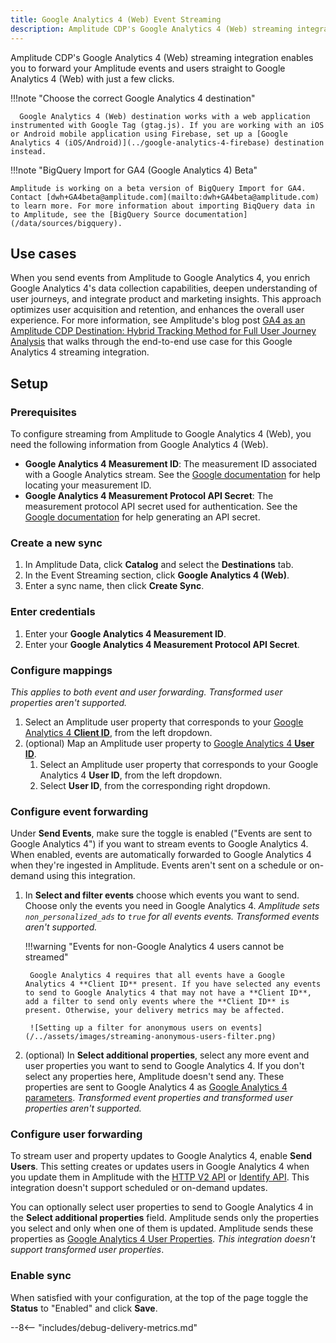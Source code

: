```yaml
---
title: Google Analytics 4 (Web) Event Streaming
description: Amplitude CDP's Google Analytics 4 (Web) streaming integration enables you to forward your Amplitude events and users straight to Google Analytics 4 (Web) with just a few clicks.
---
```


Amplitude CDP's Google Analytics 4 (Web) streaming integration enables you to forward your Amplitude events and users straight to Google Analytics 4 (Web) with just a few clicks.

!!!note "Choose the correct Google Analytics 4 destination"

      Google Analytics 4 (Web) destination works with a web application instrumented with Google Tag (gtag.js). If you are working with an iOS or Android mobile application using Firebase, set up a [Google Analytics 4 (iOS/Android)](../google-analytics-4-firebase) destination instead.

!!!note "BigQuery Import for GA4 (Google Analytics 4) Beta"

    Amplitude is working on a beta version of BigQuery Import for GA4. Contact [dwh+GA4beta@amplitude.com](mailto:dwh+GA4beta@amplitude.com) to learn more. For more information about importing BiqQuery data in to Amplitude, see the [BigQuery Source documentation](/data/sources/bigquery).

## Use cases

When you send events from Amplitude to Google Analytics 4, you enrich Google Analytics 4's data collection capabilities, deepen understanding of user journeys, and integrate product and marketing insights. This approach optimizes user acquisition and retention, and enhances the overall user experience. For more information, see Amplitude's blog post [GA4 as an Amplitude CDP Destination: Hybrid Tracking Method for Full User Journey Analysis](https://amplitude.com/blog/GA4-amplitude-hybrid-tracking) that walks through the end-to-end use case for this Google Analytics 4 streaming integration.

## Setup

### Prerequisites

To configure streaming from Amplitude to Google Analytics 4 (Web), you need the following information from Google Analytics 4 (Web).

- **Google Analytics 4 Measurement ID**: The measurement ID associated with a Google Analytics stream. See the [Google documentation](https://developers.google.com/analytics/devguides/collection/protocol/ga4/sending-events?client_type=gtag#required_parameters) for help locating your measurement ID.
- **Google Analytics 4 Measurement Protocol API Secret**: The measurement protocol API secret used for authentication. See the [Google documentation](https://developers.google.com/analytics/devguides/collection/protocol/ga4/sending-events?client_type=gtag#required_parameters) for help generating an API secret.

### Create a new sync

1. In Amplitude Data, click **Catalog** and select the **Destinations** tab.
2. In the Event Streaming section, click **Google Analytics 4 (Web)**.
3. Enter a sync name, then click **Create Sync**.

### Enter credentials

1. Enter your **Google Analytics 4 Measurement ID**.
2. Enter your **Google Analytics 4 Measurement Protocol API Secret**.

### Configure mappings

_This applies to both event and user forwarding. Transformed user properties aren't supported._

1. Select an Amplitude user property that corresponds to your [Google Analytics 4 **Client ID**](https://developers.google.com/analytics/devguides/collection/protocol/ga4/reference?client_type=gtag#payload_post_body), from the left dropdown.
2. (optional) Map an Amplitude user property to [Google Analytics 4 **User ID**](https://support.google.com/analytics/answer/9213390).
      1. Select an Amplitude user property that corresponds to your Google Analytics 4 **User ID**, from the left dropdown.
      2. Select **User ID**, from the corresponding right dropdown.

### Configure event forwarding

Under **Send Events**, make sure the toggle is enabled ("Events are sent to Google Analytics 4") if you want to stream events to Google Analytics 4. When enabled, events are automatically forwarded to Google Analytics 4 when they're ingested in Amplitude. Events aren't sent on a schedule or on-demand using this integration.

1. In **Select and filter events** choose which events you want to send. Choose only the events you need in Google Analytics 4. _Amplitude sets `non_personalized_ads` to `true` for all events events. Transformed events aren't supported._

    !!!warning "Events for non-Google Analytics 4 users cannot be streamed"

        Google Analytics 4 requires that all events have a Google Analytics 4 **Client ID** present. If you have selected any events to send to Google Analytics 4 that may not have a **Client ID**, add a filter to send only events where the **Client ID** is present. Otherwise, your delivery metrics may be affected.

        ![Setting up a filter for anonymous users on events](/../assets/images/streaming-anonymous-users-filter.png)

2. (optional) In **Select additional properties**, select any more event and user properties you want to send to Google Analytics 4. If you don't select any properties here, Amplitude doesn't send any. These properties are sent to Google Analytics 4 as [Google Analytics 4 parameters](https://developers.google.com/analytics/devguides/collection/protocol/ga4/reference?client_type=gtag#payload_post_body). _Transformed event properties and transformed user properties aren't supported._

### Configure user forwarding

To stream user and property updates to Google Analytics 4, enable **Send Users**. This setting creates or updates users in Google Analytics 4 when you update them in Amplitude with the [HTTP V2 API](/analytics/apis/http-v2-api/) or [Identify API](/analytics/apis/identify-api/). This integration doesn't support scheduled or on-demand updates.

You can optionally select user properties to send to Google Analytics 4 in the **Select additional properties** field. Amplitude sends only the properties you select and only when one of them is updated. Amplitude sends these properties as [Google Analytics 4 User Properties](https://developers.google.com/analytics/devguides/collection/protocol/ga4/user-properties?client_type=gtag). _This integration doesn't support transformed user properties_.

### Enable sync

When satisfied with your configuration, at the top of the page toggle the **Status** to "Enabled" and click **Save**.

--8<-- "includes/debug-delivery-metrics.md"
